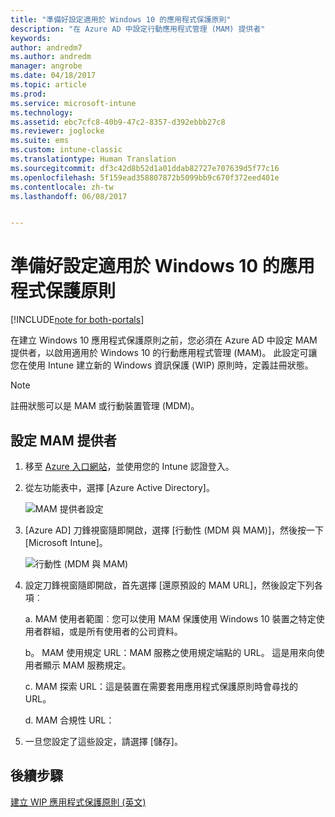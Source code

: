 ```yaml
---
title: "準備好設定適用於 Windows 10 的應用程式保護原則"
description: "在 Azure AD 中設定行動應用程式管理 (MAM) 提供者"
keywords: 
author: andredm7
ms.author: andredm
manager: angrobe
ms.date: 04/18/2017
ms.topic: article
ms.prod: 
ms.service: microsoft-intune
ms.technology: 
ms.assetid: ebc7cfc8-40b9-47c2-8357-d392ebbb27c8
ms.reviewer: joglocke
ms.suite: ems
ms.custom: intune-classic
ms.translationtype: Human Translation
ms.sourcegitcommit: df3c42d8b52d1a01ddab82727e707639d5f77c16
ms.openlocfilehash: 5f159ead358807872b5099bb9c670f372eed401e
ms.contentlocale: zh-tw
ms.lasthandoff: 06/08/2017


---
```


# <a name="get-ready-to-configure-app-protection-policies-for-windows-10"></a>準備好設定適用於 Windows 10 的應用程式保護原則

[!INCLUDE[note for both-portals](../includes/note-for-both-portals.md)]

在建立 Windows 10 應用程式保護原則之前，您必須在 Azure AD 中設定 MAM 提供者，以啟用適用於 Windows 10 的行動應用程式管理 (MAM)。 此設定可讓您在使用 Intune 建立新的 Windows 資訊保護 (WIP) 原則時，定義註冊狀態。

> [!NOTE]
> 註冊狀態可以是 MAM 或行動裝置管理 (MDM)。

## <a name="to-configure-the-mam-provider"></a>設定 MAM 提供者

1.  移至 [Azure 入口網站](https://portal.azure.com/)，並使用您的 Intune 認證登入。

2.  從左功能表中，選擇 [Azure Active Directory]。

    ![MAM 提供者設定](../media/AppManagement/mam-provider-sc-1.png)

3.  [Azure AD] 刀鋒視窗隨即開啟，選擇 [行動性 (MDM 與 MAM)]，然後按一下 [Microsoft Intune]。

    ![行動性 (MDM 與 MAM)](../media/AppManagement/mam-provider-sc-2.png)

4.  設定刀鋒視窗隨即開啟，首先選擇 [還原預設的 MAM URL]，然後設定下列各項︰

    a.  MAM 使用者範圍︰您可以使用 MAM 保護使用 Windows 10 裝置之特定使用者群組，或是所有使用者的公司資料。

    b。  MAM 使用規定 URL：MAM 服務之使用規定端點的 URL。 這是用來向使用者顯示 MAM 服務規定。

    c.  MAM 探索 URL：這是裝置在需要套用應用程式保護原則時會尋找的 URL。

    d.  MAM 合規性 URL：

5.  一旦您設定了這些設定，請選擇 [儲存]。

## <a name="next-steps"></a>後續步驟

[建立 WIP 應用程式保護原則 (英文)](/intune-classic/deploy-use/create-windows-information-protection-policy-with-intune)

